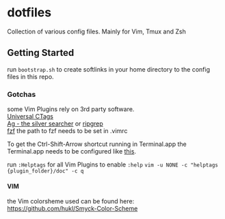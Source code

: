 dotfiles
========

Collection of various config files. Mainly for Vim, Tmux and Zsh

## Getting Started
run `bootstrap.sh` to create softlinks in your home directory to the config
files in this repo.

### Gotchas
some Vim Plugins rely on 3rd party software.  
[Universal CTags](https://github.com/universal-ctags/ctags)  
[Ag - the silver searcher](https://github.com/ggreer/the_silver_searcher) or
[ripgrep](https://github.com/BurntSushi/ripgrep)  
[fzf](https://github.com/junegunn/fzf) the path to fzf needs to be set in .vimrc  

To get the Ctrl-Shift-Arrow shortcut running in Terminal.app the Terminal.app
needs to be configured like
[this](https://github.com/google/terminal-app-function-keys).

run `:Helptags` for all Vim Plugins to enable `:help`
`vim -u NONE -c "helptags {plugin_folder}/doc" -c q`

#### VIM
the Vim colorsheme used can be found here:
<https://github.com/hukl/Smyck-Color-Scheme>

